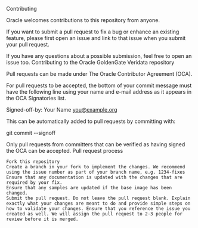 Contributing

Oracle welcomes contributions to this repository from anyone.

If you want to submit a pull request to fix a bug or enhance an existing feature, please first open an issue and link to that issue when you submit your pull request.

If you have any questions about a possible submission, feel free to open an issue too.
Contributing to the Oracle GoldenGate Veridata repository

Pull requests can be made under The Oracle Contributor Agreement (OCA).

For pull requests to be accepted, the bottom of your commit message must have the following line using your name and e-mail address as it appears in the OCA Signatories list.

Signed-off-by: Your Name <you@example.org>

This can be automatically added to pull requests by committing with:

  git commit --signoff

Only pull requests from committers that can be verified as having signed the OCA can be accepted.
Pull request process

    Fork this repository
    Create a branch in your fork to implement the changes. We recommend using the issue number as part of your branch name, e.g. 1234-fixes
    Ensure that any documentation is updated with the changes that are required by your fix.
    Ensure that any samples are updated if the base image has been changed.
    Submit the pull request. Do not leave the pull request blank. Explain exactly what your changes are meant to do and provide simple steps on how to validate your changes. Ensure that you reference the issue you created as well. We will assign the pull request to 2-3 people for review before it is merged.
